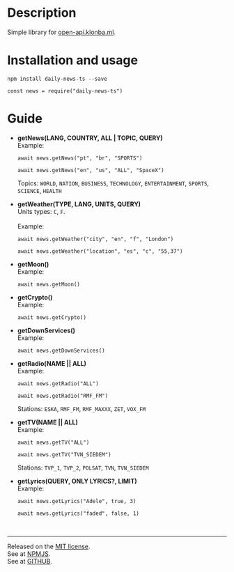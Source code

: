 # Description
Simple library for [open-api.klonba.ml](https://open-api.klonba.ml).

# Installation and usage

`npm install daily-news-ts --save`

```
const news = require("daily-news-ts")
```

# Guide

* **getNews(LANG, COUNTRY, ALL | TOPIC, QUERY)**<br>
    Example:
    ```
    await news.getNews("pt", "br", "SPORTS")

    await news.getNews("en", "us", "ALL", "SpaceX")
    ```
    Topics: `WORLD`, `NATION`, `BUSINESS`, `TECHNOLOGY`, `ENTERTAINMENT`, `SPORTS`, `SCIENCE`, `HEALTH`


* **getWeather(TYPE, LANG, UNITS, QUERY)**<br>
    Units types: `C`, `F`.<br><br>
    Example:
    ```
    await news.getWeather("city", "en", "f", "London")

    await news.getWeather("location", "es", "c", "55,37")
    ```

* **getMoon()**<br>
    Example:
    ```
    await news.getMoon()
    ```

* **getCrypto()**<br>
    Example:
    ```
    await news.getCrypto()
    ```

* **getDownServices()**<br>
    Example:
    ```
    await news.getDownServices()
    ```

* **getRadio(NAME || ALL)**<br>
    Example:
    ```
    await news.getRadio("ALL")

    await news.getRadio("RMF_FM")
    ```
    Stations: `ESKA`, `RMF_FM`, `RMF_MAXXX`, `ZET`, `VOX_FM`

* **getTV(NAME || ALL)**<br>
    Example:
    ```
    await news.getTV("ALL")

    await news.getTV("TVN_SIEDEM")
    ```
    Stations: `TVP_1`, `TVP_2`, `POLSAT`, `TVN`, `TVN_SIEDEM`

* **getLyrics(QUERY, ONLY LYRICS?, LIMIT)**<br>
    Example:
    ```
    await news.getLyrics("Adele", true, 3)

    await news.getLyrics("faded", false, 1)
    ```


    <br>
<hr>

Released on the [MIT license](https://choosealicense.com/licenses/mit/).<br>
See at [NPMJS](https://www.npmjs.com/package/daily-news-ts).<br>
See at [GITHUB](https://github.com/0zelot/daily-news-ts).<br>
